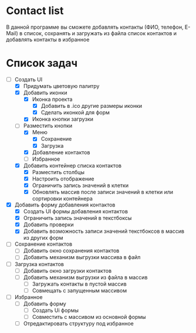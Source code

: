# Contact list
В данной программе вы сможете добавлять контакты (ФИО, телефон, E-Mail) в список, сохранять и загружать из файла список контактов и добавлять контакты в избранное
# Список задач
- [ ] Создать UI
  - [x] Придумать цветовую палитру
  - [x] Добавить иконки
    - [x] Иконка проекта
      - [x] Добавить в .ico другие размеры иконки
      - [x] Сделать иконкой для форм
    - [x] Иконка кнопки загрузки
  - [ ] Разместить кнопки
    - [x] Меню
      - [x] Сохранение
      - [x] Загрузка
    - [x] Добавление контактов
    - [ ] Избранное
  - [x] Добавить контейнер списка контактов
    - [x] Разместить столбцы
    - [x] Настроить отображение
    - [x] Ограничить запись значений в клетки
    - [x] Обновлять массив после записи значений в клетки или сортировки контейнера
- [x] Добавить форму добавления контактов
  - [x] Создать UI формы добавления контактов
  - [x] Ограничить запись значений в текстбоксы
  - [x] Добавить проверки
  - [x] Добавить возможность записи значений текстбоксов в массив из других форм
- [ ] Сохранение контактов
  - [ ] Добавить окно сохранения контактов
  - [ ] Добавить механизм выгрузки массива в файл
- [ ] Загрузка контактов
  - [ ] Добавить окно загрузки контактов
  - [ ] Добавить механизм выгрузки из файла в массив
    - [ ] Загружать контакты в пустой массив
    - [ ] Совмещать с запущенным массивом
- [ ] Избранное
  - [ ] Добавить форму
    - [ ] Создать Ui формы
    - [ ] Совместить с массивом из основной формы
  - [ ] Отредактировать структуру под избранное
